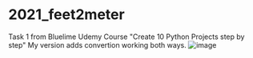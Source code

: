 # 2021_feet2meter
Task 1 from Bluelime Udemy Course "Create 10 Python Projects step by step"
My version adds convertion working both ways. 
![image](https://user-images.githubusercontent.com/59022102/128528448-e4bb27c9-5ab9-4845-96f2-d1c4b00aa6d9.png)
